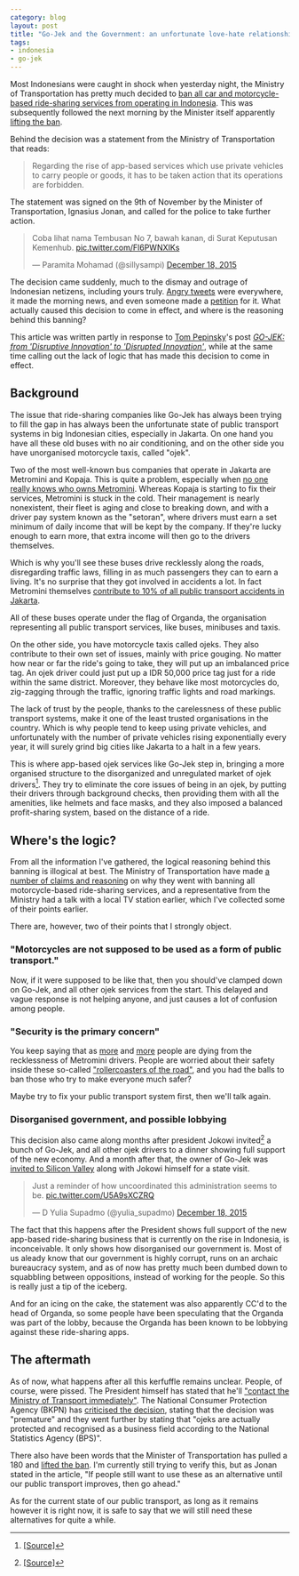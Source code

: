 ```yaml
---
category: blog
layout: post
title: "Go-Jek and the Government: an unfortunate love-hate relationship"
tags:
- indonesia
- go-jek
---
```


Most Indonesians were caught in shock when yesterday night, the Ministry of Transportation has pretty much decided to [ban all car and motorcycle-based ride-sharing services from operating in Indonesia](http://megapolitan.kompas.com/read/2015/12/17/21242351/Kemenhub.Apa.Pun.Namanya.Go-Jek.Grab-Bike.Dilarang.Beroperasi). This was subsequently followed the next morning by the Minister itself apparently [lifting the ban](http://inet.detik.com/read/2015/12/18/112424/3099280/399/menhub-jonan-cabut-larangan-persilakan-go-jek-dkk-tetap-beroperasi).

Behind the decision was a statement from the Ministry of Transportation that reads:

> Regarding the rise of app-based services which use private vehicles to carry people or goods, it has to be taken action that its operations are forbidden.

The statement was signed on the 9th of November by the Minister of Transportation, Ignasius Jonan, and called for the police to take further action.

<blockquote class="twitter-tweet" lang="en"><p lang="in" dir="ltr">Coba lihat nama Tembusan No 7, bawah kanan, di Surat Keputusan Kemenhub. <a href="https://t.co/Fl6PWNXIKs">pic.twitter.com/Fl6PWNXIKs</a></p>&mdash; Paramita Mohamad (@sillysampi) <a href="https://twitter.com/sillysampi/status/677657769609183237">December 18, 2015</a></blockquote>

The decision came suddenly, much to the dismay and outrage of Indonesian netizens, including yours truly. [Angry tweets](https://twitter.com/jokoanwar/status/677681572141793281) were everywhere, it made the morning news, and even someone made a [petition](https://www.change.org/p/ignasius-jonan-tinjau-ulang-larangan-pemerintah-terhadap-layanan-ojek-dan-taksi-berbasis-online-daring) for it. What actually caused this decision to come in effect, and where is the reasoning behind this banning?

This article was written partly in response to [Tom Pepinsky](https://twitter.com/TomPepinsky)'s post [*GO-JEK: from 'Disruptive Innovation' to 'Disrupted Innovation'*](http://tompepinsky.com/2015/12/17/go-jek-from-disruptive-innovation/), while at the same time calling out the lack of logic that has made this decision to come in effect.

## Background

The issue that ride-sharing companies like Go-Jek has always been trying to fill the gap in has always been the unfortunate state of public transport systems in big Indonesian cities, especially in Jakarta. On one hand you have all these old buses with no air conditioning, and on the other side you have unorganised motorcycle taxis, called "ojek".

Two of the most well-known bus companies that operate in Jakarta are Metromini and Kopaja. This is quite a problem, especially when [no one really knows who owns Metromini](http://megapolitan.kompas.com/read/2015/12/16/19505401/Organda.Nilai.Kepemilikan.Metromini.Perlu.Dibatasi). Whereas Kopaja is starting to fix their services, Metromini is stuck in the cold. Their management is nearly nonexistent, their fleet is aging and close to breaking down, and with a driver pay system known as the "setoran", where drivers must earn a set minimum of daily income that will be kept by the company. If they're lucky enough to earn more, that extra income will then go to the drivers themselves.

Which is why you'll see these buses drive recklessly along the roads, disregarding traffic laws, filling in as much passengers they can to earn a living. It's no surprise that they got involved in accidents a lot. In fact Metromini themselves [contribute to 10% of all public transport accidents in Jakarta](http://megapolitan.kompas.com/read/2015/12/17/07535851/Metromini.Menyumbang.10.Persen.Kecelakaan.Angkutan.Umum.di.Jakarta).

All of these buses operate under the flag of Organda, the organisation representing all public transport services, like buses, minibuses and taxis.

On the other side, you have motorcycle taxis called ojeks. They also contribute to their own set of issues, mainly with price gouging. No matter how near or far the ride's going to take, they will put up an imbalanced price tag. An ojek driver could just put up a IDR 50,000 price tag just for a ride within the same district. Moreover, they behave like most motorcycles do, zig-zagging through the traffic, ignoring traffic lights and road markings.

The lack of trust by the people, thanks to the carelessness of these public transport systems, make it one of the least trusted organisations in the country. Which is why people tend to keep using private vehicles, and unfortunately with the number of private vehicles rising exponentially every year, it will surely grind big cities like Jakarta to a halt in a few years.

This is where app-based ojek services like Go-Jek step in, bringing a more organised structure to the disorganized and unregulated market of ojek drivers[^fn-cite-1]. They try to eliminate the core issues of being in an ojek, by putting their drivers through background checks, then providing them with all the amenities, like helmets and face masks, and they also imposed a balanced profit-sharing system, based on the distance of a ride.

## Where's the logic?

From all the information I've gathered, the logical reasoning behind this banning is illogical at best. The Ministry of Transportation have made [a number of claims and reasoning](http://megapolitan.kompas.com/read/2015/12/18/06041701/Alasan.dan.Dasar.Kemenhub.Melarang.Ojek.dan.Taksi.Online.Beroperasi) on why they went with banning all motorcycle-based ride-sharing services, and a representative from the Ministry had a talk with a local TV station earlier, which I've collected some of their points earlier.

There are, however, two of their points that I strongly object.

### "Motorcycles are not supposed to be used as a form of public transport."

Now, if it were supposed to be like that, then you should've clamped down on Go-Jek, and all other ojek services from the start. This delayed and vague response is not helping anyone, and just causes a lot of confusion among people.

### "Security is the primary concern"

You keep saying that as [more](http://jakartaglobe.beritasatu.com/news/13-killed-train-hits-stray-metromini-bus-west-jakarta/) and [more](http://jakartaglobe.beritasatu.com/news/metromini-strikes-leaving-7-year-old-dead-mother-injured/) people are dying from the recklessness of Metromini drivers. People are worried about their safety inside these so-called ["rollercoasters of the road"](http://megapolitan.kompas.com/read/2015/12/11/16055721/.Roller.Coaster.Jalanan), and you had the balls to ban those who try to make everyone much safer?

Maybe try to fix your public transport system first, then we'll talk again.

### Disorganised government, and possible lobbying

This decision also came along months after president Jokowi invited[^fn-cite-2] a bunch of Go-Jek, and all other ojek drivers to a dinner showing full support of the new economy. And a month after that, the owner of Go-Jek was [invited to Silicon Valley](http://tekno.kompas.com/read/2015/10/22/16040007/Ini.Tujuan.Bos.GoJek.Ikut.Jokowi.ke.Silicon.Valley) along with Jokowi himself for a state visit.

<blockquote class="twitter-tweet" lang="en"><p lang="en" dir="ltr">Just a reminder of how uncoordinated this administration seems to be. <a href="https://t.co/U5A9sXCZRQ">pic.twitter.com/U5A9sXCZRQ</a></p>&mdash; D Yulia Supadmo (@yulia_supadmo) <a href="https://twitter.com/yulia_supadmo/status/677686979803369473">December 18, 2015</a></blockquote>

The fact that this happens after the President shows full support of the new app-based ride-sharing business that is currently on the rise in Indonesia, is inconceivable. It only shows how disorganised our government is. Most of us aleady know that our government is highly corrupt, runs on an archaic bureaucracy system, and as of now has pretty much been dumbed down to squabbling between oppositions, instead of working for the people. So this is really just a tip of the iceberg.

And for an icing on the cake, the statement was also apparently CC'd to the head of Organda, so some people have been speculating that the Organda was part of the lobby, because the Organda has been known to be lobbying against these ride-sharing apps.

## The aftermath

As of now, what happens after all this kerfuffle remains unclear. People, of course, were pissed. The President himself has stated that he'll ["contact the Ministry of Transport immediately"](https://twitter.com/jokowi/status/677695066920587264). The National Consumer Protection Agency (BKPN) has [criticised the decision](http://inet.detik.com/read/2015/12/18/095618/3099184/398/menhub-larang-go-jek-bpkn-protes), stating that the decision was "premature" and they went further by stating that "ojeks are actually protected and recognised as a business field according to the National Statistics Agency (BPS)".

There also have been words that the Minister of Transportation has pulled a 180 and [lifted the ban](http://inet.detik.com/read/2015/12/18/112424/3099280/399/menhub-jonan-cabut-larangan-persilakan-go-jek-dkk-tetap-beroperasi). I'm currently still trying to verify this, but as Jonan stated in the article, "If people still want to use these as an alternative until our public transport improves, then go ahead."

As for the current state of our public transport, as long as it remains however it is right now, it is safe to say that we will still need these alternatives for quite a while.

[^fn-cite-1]: [\[Source\]](http://tompepinsky.com/2015/08/03/on-the-disruption-of-go-jek/)
[^fn-cite-2]: [\[Source\]](http://megapolitan.kompas.com/read/2015/09/01/14043961/Pertemukan.Pengemudi.Ojek.Pangkalan.dan.Aplikasi.Jokowi.Minta.Bersaing.Sehat)

